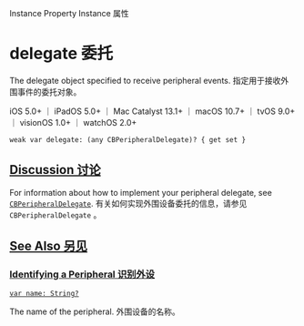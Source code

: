 Instance Property Instance 属性

# delegate 委托

The delegate object specified to receive peripheral events.
指定用于接收外围事件的委托对象。

iOS 5.0+ ｜ iPadOS 5.0+ ｜ Mac Catalyst 13.1+ ｜ macOS 10.7+ ｜ tvOS 9.0+ ｜ visionOS 1.0+ ｜ watchOS 2.0+ 

```
weak var delegate: (any CBPeripheralDelegate)? { get set }
```



## [Discussion 讨论](https://developer.apple.com/documentation/corebluetooth/cbperipheral/delegate#Discussion)

For information about how to implement your peripheral delegate, see [`CBPeripheralDelegate`](https://developer.apple.com/documentation/corebluetooth/cbperipheraldelegate).
有关如何实现外围设备委托的信息，请参见 `CBPeripheralDelegate` 。



## [See Also 另见](https://developer.apple.com/documentation/corebluetooth/cbperipheral/delegate#see-also)

### [Identifying a Peripheral 识别外设](https://developer.apple.com/documentation/corebluetooth/cbperipheral/delegate#Identifying-a-Peripheral)

[`var name: String?`](https://developer.apple.com/documentation/corebluetooth/cbperipheral/name)

The name of the peripheral.
外围设备的名称。
